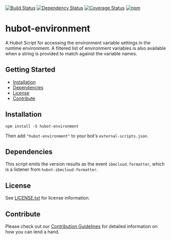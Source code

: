 [![Build Status](https://travis-ci.org/ibm-cloud-solutions/hubot-environment.svg?branch=master)](https://travis-ci.org/ibm-cloud-solutions/hubot-environment)
[![Dependency Status](https://dependencyci.com/github/ibm-cloud-solutions/hubot-environment/badge)](https://dependencyci.com/github/ibm-cloud-solutions/hubot-environment)
[![Coverage Status](https://coveralls.io/repos/github/ibm-cloud-solutions/hubot-environment/badge.svg?branch=cleanup)](https://coveralls.io/github/ibm-cloud-solutions/hubot-environment?branch=cleanup)
[![npm](https://img.shields.io/npm/v/hubot-environment.svg?maxAge=2592000)](https://www.npmjs.com/package/hubot-environment)


# hubot-environment

A Hubot Script for accessing the environment variable settings in the runtime
environment.  A filtered list of environment variables is also available when
a string is provided to match against the variable names.

## Getting Started
* [Installation](#installation)
* [Dependencies](#dependencies)
* [License](#license)
* [Contribute](#contribute)

## Installation
```
npm install -S hubot-environment
```

Then add `"hubot-environment"` to your bot's `external-scripts.json`.

## Dependencies

This script emits the version results as the event `ibmcloud.formatter`, which is a listener from `hubot-ibmcloud-formatter`.

## License

See [LICENSE.txt](https://github.com/ibm-cloud-solutions/hubot-environment/blob/master/LICENSE.txt) for license information.

## Contribute

Please check out our [Contribution Guidelines](https://github.com/ibm-cloud-solutions/hubot-environment/blob/master/CONTRIBUTING.md) for detailed information on how you can lend a hand.
